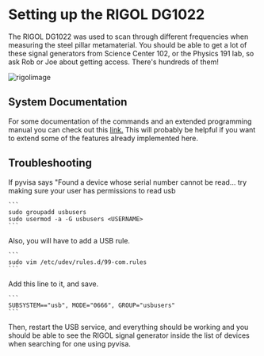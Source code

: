 # Setting up the RIGOL DG1022

The RIGOL DG1022 was used to scan through different frequencies when measuring
the steel pillar metamaterial.
You should be able to get a lot of these signal generators from Science Center
102, or the Physics 191 lab, so ask Rob or Joe about getting access.
There's hundreds of them!

![rigolimage]()

## System Documentation

For some documentation of the commands and an extended programming manual
you can check out this [link.](http://int.rigol.com/File/UploadSpecific/20150909/DG1000%20Programming%20Guide.pdf)
This will probably be helpful if you want to extend some of the features
already implemented here.

## Troubleshooting

If pyvisa says "Found a device whose serial number cannot be read... try
making sure your user has permissions to read usb

    ```
    sudo groupadd usbusers
    sudo usermod -a -G usbusers <USERNAME>
    ```    

Also, you will have to add a USB rule.
    
    ```
    sudo vim /etc/udev/rules.d/99-com.rules
    ```

Add this line to it, and save.
    
    ```
    SUBSYSTEM=="usb", MODE="0666", GROUP="usbusers"
    ```

Then, restart the USB service, and everything should be working and you
should be able to see the RIGOL signal generator inside the list of devices
when searching for one using pyvisa.